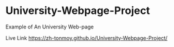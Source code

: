 # University-Webpage-Project
Example of An University Web-page

Live Link
https://zh-tonmoy.github.io/University-Webpage-Project/

